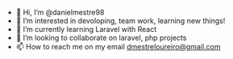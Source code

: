- 👋 Hi, I’m @danielmestre98
- 👀 I’m interested in devoloping, team work, learning new things!
- 🌱 I’m currently learning Laravel with React
- 💞️ I’m looking to collaborate on laravel, php projects
- 📫 How to reach me on my email dmestreloureiro@gmail.com

<!---
danielmestre98/danielmestre98 is a ✨ special ✨ repository because its `README.md` (this file) appears on your GitHub profile.
You can click the Preview link to take a look at your changes.
--->
